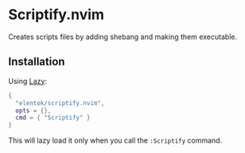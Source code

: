 # Scriptify.nvim

Creates scripts files by adding shebang and making them executable.

## Installation

Using [Lazy](https://github.com/folke/lazy.nvim):

```lua
{
  "elentok/scriptify.nvim",
  opts = {},
  cmd = { "Scriptify" }
}
```

This will lazy load it only when you call the `:Scriptify` command.
